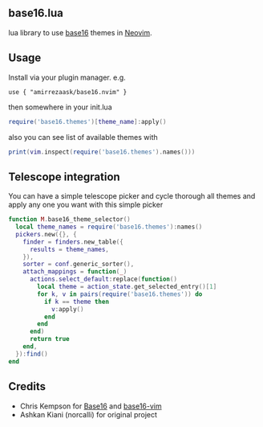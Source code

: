 ## base16.lua

lua library to use [base16](https://github.com/chriskempson/base16) themes in
[Neovim](https://github.com/neovim/neovim).

## Usage

Install via your plugin manager. e.g.

```vim
use { "amirrezaask/base16.nvim" }
```

then somewhere in your init.lua

```lua
require('base16.themes')[theme_name]:apply()
```

also you can see list of available themes with

```lua
print(vim.inspect(require('base16.themes').names()))
```

## Telescope integration
You can have a simple telescope picker and cycle thorough all themes
and apply any one you want with this simple picker

```lua
function M.base16_theme_selector()
  local theme_names = require('base16.themes'):names() 
  pickers.new({}, {
    finder = finders.new_table({
      results = theme_names,
    }),
    sorter = conf.generic_sorter(),
    attach_mappings = function(_)
      actions.select_default:replace(function()
        local theme = action_state.get_selected_entry()[1]
        for k, v in pairs(require('base16.themes')) do
          if k == theme then
            v:apply()
          end
        end
      end)
      return true
    end,
  }):find()
end
```


## Credits

- Chris Kempson for [Base16](https://github.com/chriskempson/base16) and [base16-vim](https://github.com/chriskempson/base16-vim)
- Ashkan Kiani (norcalli) for original project

